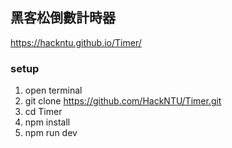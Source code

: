 ## 黑客松倒數計時器

https://hackntu.github.io/Timer/

### setup

1. open terminal
2. git clone https://github.com/HackNTU/Timer.git
3. cd Timer
4. npm install
5. npm run dev
